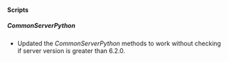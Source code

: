
#### Scripts

##### CommonServerPython

- Updated the *CommonServerPython* methods to work without checking if server version is greater than 6.2.0.